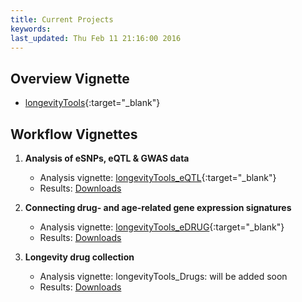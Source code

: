 ```yaml
---
title: Current Projects
keywords: 
last_updated: Thu Feb 11 21:16:00 2016
---
```



## Overview Vignette

* [longevityTools](https://htmlpreview.github.io/?https://github.com/tgirke/longevityTools/blob/master/vignettes/longevityTools.html){:target="_blank"}

## Workflow Vignettes

1. **Analysis of eSNPs, eQTL & GWAS data**

    * Analysis vignette: [longevityTools_eQTL](https://htmlpreview.github.io/?https://github.com/tgirke/longevityTools/blob/master/vignettes/longevityTools_eQTL.html){:target="_blank"}
    * Results: [Downloads](http://girke.bioinformatics.ucr.edu/longevityTools/mydoc/mydoc_downloads.html)

2. **Connecting drug- and age-related gene expression signatures**

    * Analysis vignette: [longevityTools_eDRUG](https://htmlpreview.github.io/?https://github.com/tgirke/longevityTools/blob/master/vignettes/longevityTools_eDRUG.html){:target="_blank"}
    * Results: [Downloads](http://girke.bioinformatics.ucr.edu/longevityTools/mydoc/mydoc_downloads.html)

3. **Longevity drug collection** 

    * Analysis vignette: longevityTools_Drugs: will be added soon
    * Results: [Downloads](http://girke.bioinformatics.ucr.edu/longevityTools/mydoc/mydoc_downloads.html)

